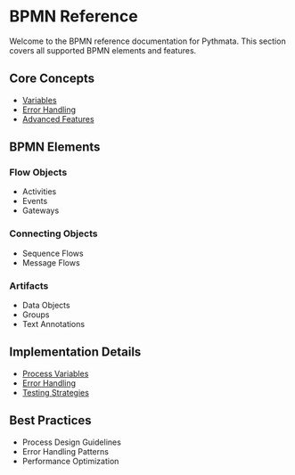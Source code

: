 # BPMN Reference

Welcome to the BPMN reference documentation for Pythmata. This section covers all supported BPMN elements and features.

## Core Concepts

- [Variables](variables.md)
- [Error Handling](error-handling.md)
- [Advanced Features](advanced-features.md)

## BPMN Elements

### Flow Objects

- Activities
- Events
- Gateways

### Connecting Objects

- Sequence Flows
- Message Flows

### Artifacts

- Data Objects
- Groups
- Text Annotations

## Implementation Details

- [Process Variables](variables.md)
- [Error Handling](error-handling.md)
- [Testing Strategies](../../guides/testing.md)

## Best Practices

- Process Design Guidelines
- Error Handling Patterns
- Performance Optimization
